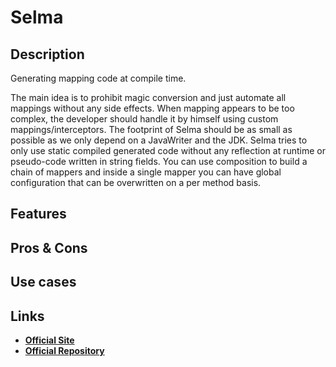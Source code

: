 # Selma

## Description

Generating mapping code at compile time.

The main idea is to prohibit magic conversion and just automate all mappings without any side effects.
When mapping appears to be too complex, the developer should handle it by himself using custom mappings/interceptors.
The footprint of Selma should be as small as possible as we only depend on a JavaWriter and the JDK.
Selma tries to only use static compiled generated code without any reflection at runtime or pseudo-code written in string fields.
You can use composition to build a chain of mappers and inside a single mapper you can have global configuration that can be overwritten on a per method basis.

## Features

## Pros & Cons

## Use cases

## Links

- [**Official Site**](http://www.selma-java.org/)
- [**Official Repository**](https://github.com/xebia-france/selma)
